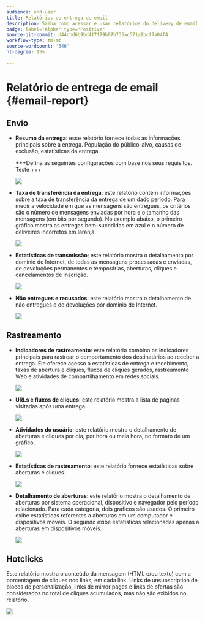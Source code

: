 ```yaml
---
audience: end-user
title: Relatórios de entrega de email
description: Saiba como acessar e usar relatórios do delivery de email
badge: label="Alpha" type="Positive"
source-git-commit: d44cbd6b9bd417f79b07b735ac571a9bcf7a04f4
workflow-type: tm+mt
source-wordcount: '346'
ht-degree: 95%

---
```


# Relatório de entrega de email {#email-report}

## Envio

* **Resumo da entrega**: esse relatório fornece todas as informações principais sobre a entrega. População do público-alvo, causas de exclusão, estatísticas da entrega.

  +++Defina as seguintes configurações com base nos seus requisitos.
Teste
+++

  ![](assets/reporting3.png)

* **Taxa de transferência da entrega**: este relatório contém informações sobre a taxa de transferência da entrega de um dado período. Para medir a velocidade em que as mensagens são entregues, os critérios são o número de mensagens enviadas por hora e o tamanho das mensagens (em bits por segundo). No exemplo abaixo, o primeiro gráfico mostra as entregas bem-sucedidas em azul e o número de deliveires incorretos em laranja.

  ![](assets/reporting3bis.png)

* **Estatísticas de transmissão**; este relatório mostra o detalhamento por domínio de Internet, de todas as mensagens processadas e enviadas, de devoluções permanentes e temporárias, aberturas, cliques e cancelamentos de inscrição.

  ![](assets/reporting4.png)

* **Não entregues e recusados**: este relatório mostra o detalhamento de não entregues e de devoluções por domínio de Internet.

  ![](assets/reporting5.png)

## Rastreamento

* **Indicadores de rastreamento**: este relatório combina os indicadores principais para rastrear o comportamento dos destinatários ao receber a entrega. Ele oferece acesso a estatísticas de entrega e recebimento, taxas de abertura e cliques, fluxos de cliques gerados, rastreamento Web e atividades de compartilhamento em redes sociais.

  ![](assets/reporting6.png)

* **URLs e fluxos de cliques**: este relatório mostra a lista de páginas visitadas após uma entrega.

  ![](assets/reporting7.png)

* **Atividades do usuário**: este relatório mostra o detalhamento de aberturas e cliques por dia, por hora ou meia hora, no formato de um gráfico.

  ![](assets/reporting8.png)

* **Estatísticas de rastreamento**: este relatório fornece estatísticas sobre aberturas e cliques.

  ![](assets/reporting9.png)

* **Detalhamento de aberturas**: este relatório mostra o detalhamento de aberturas por sistema operacional, dispositivo e navegador pelo período relacionado. Para cada categoria, dois gráficos são usados. O primeiro exibe estatísticas referentes a aberturas em um computador e dispositivos móveis. O segundo exibe estatísticas relacionadas apenas a aberturas em dispositivos móveis.

  ![](assets/reporting10.png)

## Hotclicks

Este relatório mostra o conteúdo da mensagem (HTML e/ou texto) com a porcentagem de cliques nos links, em cada link. Links de unsubscription de blocos de personalização, links de mirror pages e links de ofertas são considerados no total de cliques acumulados, mas não são exibidos no relatório.

![](assets/reporting11.png)

